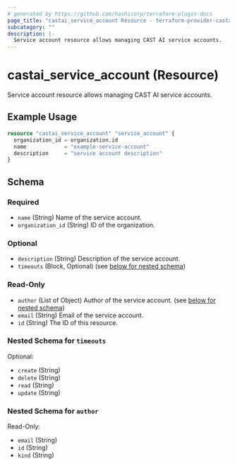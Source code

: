 ```yaml
---
# generated by https://github.com/hashicorp/terraform-plugin-docs
page_title: "castai_service_account Resource - terraform-provider-castai"
subcategory: ""
description: |-
  Service account resource allows managing CAST AI service accounts.
---
```


# castai_service_account (Resource)

Service account resource allows managing CAST AI service accounts.

## Example Usage

```terraform
resource "castai_service_account" "service_account" {
  organization_id = organization.id
  name            = "example-service-account"
  description     = "service account description"
}
```

<!-- schema generated by tfplugindocs -->
## Schema

### Required

- `name` (String) Name of the service account.
- `organization_id` (String) ID of the organization.

### Optional

- `description` (String) Description of the service account.
- `timeouts` (Block, Optional) (see [below for nested schema](#nestedblock--timeouts))

### Read-Only

- `author` (List of Object) Author of the service account. (see [below for nested schema](#nestedatt--author))
- `email` (String) Email of the service account.
- `id` (String) The ID of this resource.

<a id="nestedblock--timeouts"></a>
### Nested Schema for `timeouts`

Optional:

- `create` (String)
- `delete` (String)
- `read` (String)
- `update` (String)


<a id="nestedatt--author"></a>
### Nested Schema for `author`

Read-Only:

- `email` (String)
- `id` (String)
- `kind` (String)


